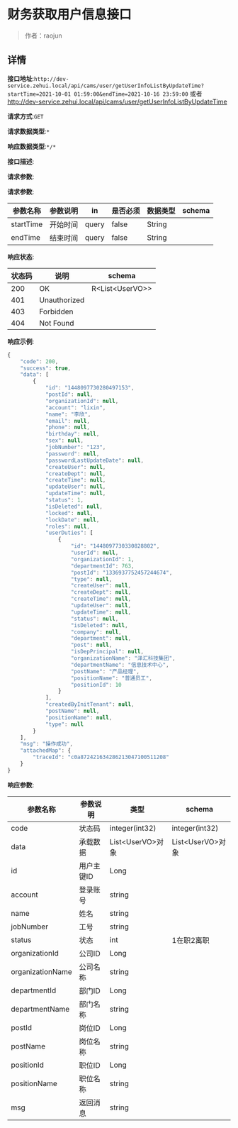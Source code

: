 # 财务获取用户信息接口

> 作者：raojun

## 详情


**接口地址**:`http://dev-service.zehui.local/api/cams/user/getUserInfoListByUpdateTime?startTime=2021-10-01 01:59:00&endTime=2021-10-16 23:59:00`
或者 http://dev-service.zehui.local/api/cams/user/getUserInfoListByUpdateTime


**请求方式**:`GET`


**请求数据类型**:`*`


**响应数据类型**:`*/*`


**接口描述**:


**请求参数**:


**请求参数**:


| 参数名称 | 参数说明 | in    | 是否必须 | 数据类型 | schema |
| -------- | -------- | ----- | -------- | -------- | ------ |
|startTime|开始时间|query|false|String|||
|endTime|结束时间|query|false|String|||

**响应状态**:

| 状态码 | 说明 | schema |
| -------- | -------- | ----- |
|200|OK|R&lt;List&lt;UserVO>>|
|401|Unauthorized||
|403|Forbidden||
|404|Not Found|||


**响应示例**:
```javascript
{
    "code": 200,
    "success": true,
    "data": [
        {
            "id": "1448097730280497153",
            "postId": null,
            "organizationId": null,
            "account": "lixin",
            "name": "李欣",
            "email": null,
            "phone": null,
            "birthday": null,
            "sex": null,
            "jobNumber": "123",
            "password": null,
            "passwordLastUpdateDate": null,
            "createUser": null,
            "createDept": null,
            "createTime": null,
            "updateUser": null,
            "updateTime": null,
            "status": 1,
            "isDeleted": null,
            "locked": null,
            "lockDate": null,
            "roles": null,
            "userDuties": [
                {
                    "id": "1448097730330828802",
                    "userId": null,
                    "organizationId": 1,
                    "departmentId": 763,
                    "postId": "1336937752457244674",
                    "type": null,
                    "createUser": null,
                    "createDept": null,
                    "createTime": null,
                    "updateUser": null,
                    "updateTime": null,
                    "status": null,
                    "isDeleted": null,
                    "company": null,
                    "department": null,
                    "post": null,
                    "isDepPrincipal": null,
                    "organizationName": "泽汇科技集团",
                    "departmentName": "信息技术中心",
                    "postName": "产品经理",
                    "positionName": "普通员工",
                    "positionId": 10
                }
            ],
            "createdByInitTenant": null,
            "postName": null,
            "positionName": null,
            "type": null
        }
    ],
    "msg": "操作成功",
    "attachedMap": {
        "traceId": "c0a872421634286213047100511208"
    }
}
```

**响应参数**:

| 参数名称 | 参数说明 | 类型 | schema |
| -------- | -------- | ----- |----- | 
|code|状态码|integer(int32)|integer(int32)|
|data|承载数据|List&lt;UserVO>对象|List&lt;UserVO>对象|
|id|用户主键ID|Long||
|account|登录账号|string||
|name|姓名|string||
|jobNumber|工号|string||
|status|状态|int|1在职2离职|
|organizationId|公司ID|Long||
|organizationName|公司名称|string||
|departmentId|部门ID|Long||
|departmentName|部门名称|string||
|postId|岗位ID|Long||
|postName|岗位名称|string||
|positionId|职位ID|Long||
|positionName|职位名称|string||
|msg|返回消息|string|||